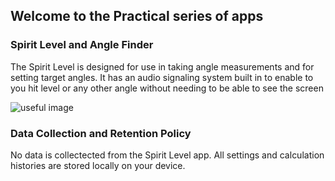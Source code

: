 ## Welcome to the Practical series of apps

### Spirit Level and Angle Finder

The Spirit Level is designed for use in taking angle measurements and for setting target angles.
It has an audio signaling system built in to enable to you hit level or any other angle without needing to be able to see the screen

![useful image](https://github.com/justpractical/SpiritLevel/images/VialSelectors.png)

### Data Collection and Retention Policy
No data is collectected from the Spirit Level app. All settings and calculation histories are stored locally on your device.
